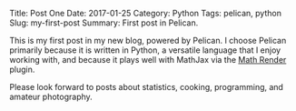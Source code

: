 Title: Post One
Date: 2017-01-25
Category: Python
Tags: pelican, python
Slug: my-first-post
Summary: First post in Pelican.

This is my first post in my new blog, powered by Pelican.  I choose Pelican
primarily because it is written in Python, a versatile language that I enjoy
working with, and because it plays well with MathJax via the [Math 
Render](https://github.com/barrysteyn/pelican_plugin-render_math) plugin.

Please look forward to posts about statistics, cooking, programming, and
amateur photography.  
